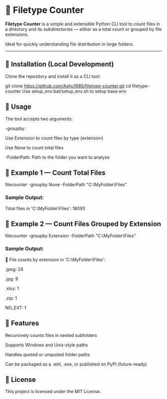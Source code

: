 # 📁 Filetype Counter

**Filetype Counter** is a simple and extensible Python CLI tool to count files in a directory and its subdirectories — either as a total count or grouped by file extensions.

Ideal for quickly understanding file distribution in large folders.

---

## 🔧 Installation (Local Development)

Clone the repository and install it as a CLI tool:

git clone https://github.com/Ashu1985/filetype-counter.git
cd filetype-counter
Use setup_env.bat/setup_env.sh to setup base env

## 🚀 Usage
The tool accepts two arguments:

-groupby:

Use Extension to count files by type (extension)

Use None to count total files

-FolderPath:
Path to the folder you want to analyze

## 📌 Example 1 — Count Total Files

filecounter -groupby None -FolderPath "C:\MyFolder\Files"

### Sample Output:

Total files in 'C:\MyFolder\Files': 18093

## 📌 Example 2 — Count Files Grouped by Extension

filecounter -groupby Extension -FolderPath "C:\MyFolder\Files"

### Sample Output:

📂 File counts by extension in 'C:\MyFolder\Files':

.jpeg:   24  

.jpg:     9  

.xlsx:    1  

.zip:     1  

NO_EXT:   1

## 🧠 Features
Recursively counts files in nested subfolders

Supports Windows and Unix-style paths

Handles quoted or unquoted folder paths

Can be packaged as a .whl, .exe, or published on PyPI (future-ready)

## 📄 License
This project is licensed under the MIT License.


